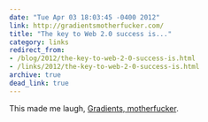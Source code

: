 ```yaml
---
date: "Tue Apr 03 18:03:45 -0400 2012"
link: http://gradientsmotherfucker.com/
title: "The key to Web 2.0 success is..."
category: links
redirect_from:
- /blog/2012/the-key-to-web-2-0-success-is.html
- /links/2012/the-key-to-web-2-0-success-is.html
archive: true
dead_link: true
---
```


This made me laugh, [Gradients, motherfucker](http://gradientsmotherfucker.com/).
